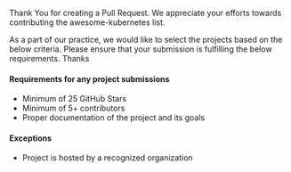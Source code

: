 Thank You for creating a Pull Request. We appreciate your efforts towards contributing the awesome-kubernetes list.

As a part of our practice, we would like to select the projects based on the below criteria. Please ensure that your submission is fulfilling the below requirements. Thanks

#### Requirements for any project submissions


  - Minimum of 25 GitHub Stars
  - Minimum of 5+ contributors
  - Proper documentation of the project and its goals

#### Exceptions

  - Project is hosted by a recognized organization
